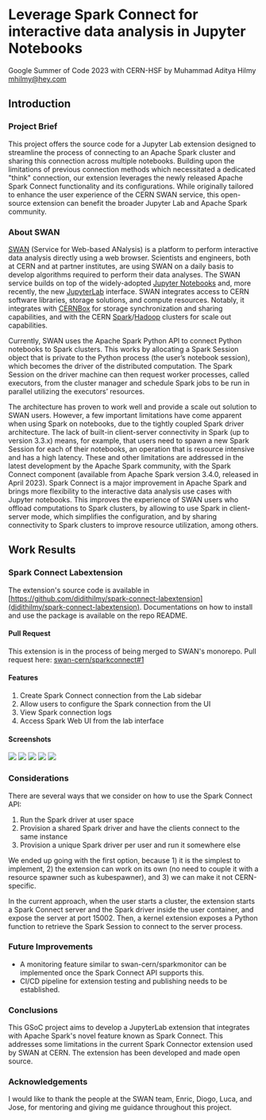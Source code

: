 # Leverage Spark Connect for interactive data analysis in Jupyter Notebooks

Google Summer of Code 2023 with CERN-HSF by Muhammad Aditya Hilmy <mhilmy@hey.com>

## Introduction

### Project Brief

This project offers the source code for a Jupyter Lab extension designed to streamline the process of connecting to an Apache Spark cluster and sharing this connection across multiple notebooks. Building upon the limitations of previous connection methods which necessitated a dedicated "think" connection, our extension leverages the newly released Apache Spark Connect functionality and its configurations. While originally tailored to enhance the user experience of the CERN SWAN service, this open-source extension can benefit the broader Jupyter Lab and Apache Spark community. 

### About SWAN

[SWAN](https://cern.ch/swan) (Service for Web-based ANalysis) is a platform to perform interactive data analysis directly using a web browser. Scientists and engineers, both at CERN and at partner institutes, are using SWAN on a daily basis to develop algorithms required to perform their data analyses. The SWAN service builds on top of the widely-adopted [Jupyter Notebooks](http://jupyter.org) and, more recently, the new [JupyterLab](https://jupyterlab.readthedocs.io) interface. SWAN integrates access to CERN software libraries, storage solutions, and compute resources. Notably, it integrates with [CERNBox](https://cernbox.web.cern.ch) for storage synchronization and sharing capabilities, and with the CERN [Spark](https://spark.apache.org/)/[Hadoop](https://hadoop.apache.org/) clusters for scale out capabilities.

Currently, SWAN uses the Apache Spark Python API to connect Python notebooks to Spark clusters. This works by allocating a Spark Session object that is private to the Python process (the user’s notebook session), which becomes the driver of the distributed computation. The Spark Session on the driver machine can then request worker processes, called executors, from the cluster manager and schedule Spark jobs to be run in parallel utilizing the executors’ resources.

The architecture has proven to work well and provide a scale out solution to SWAN users. However, a few important limitations have come apparent when using Spark on notebooks, due to the tightly coupled Spark driver architecture. The lack of built-in client-server connectivity in Spark (up to version 3.3.x) means, for example, that users need to spawn a new Spark Session for each of their notebooks, an operation that is resource intensive and has a high latency. These and other limitations are addressed in the latest development by the Apache Spark community, with the Spark Connect component (available from Apache Spark version 3.4.0, released in April 2023). Spark Connect is a major improvement in Apache Spark and brings more flexibility to the interactive data analysis use cases with Jupyter notebooks. This improves the experience of SWAN users who offload computations to Spark clusters, by allowing to use Spark in client-server mode, which simplifies the configuration, and by sharing connectivity to Spark clusters to improve resource utilization, among others.


## Work Results

### Spark Connect Labextension

The extension's source code is available in [https://github.com/didithilmy/spark-connect-labextension](didithilmy/spark-connect-labextension). Documentations on how to install and use the package is available on the repo README.

#### Pull Request

This extension is in the process of being merged to SWAN's monorepo. Pull request here: [swan-cern/sparkconnect#1](https://github.com/swan-cern/sparkconnect/pull/1)

#### Features
1. Create Spark Connect connection from the Lab sidebar
2. Allow users to configure the Spark connection from the UI
3. View Spark connection logs
4. Access Spark Web UI from the lab interface

#### Screenshots

![](img/s1.png)
![](img/s2.png)
![](img/s3.png)
![](img/s4.png)
![](img/s5.png)


### Considerations

There are several ways that we consider on how to use the Spark Connect API:
1. Run the Spark driver at user space
2. Provision a shared Spark driver and have the clients connect to the same instance
3. Provision a unique Spark driver per user and run it somewhere else

We ended up going with the first option, because 1) it is the simplest to implement, 2) the extension can work on its own (no need to couple it with a resource spawner such as kubespawner), and 3) we can make it not CERN-specific.

In the current approach, when the user starts a cluster, the extension starts a Spark Connect server and the Spark driver inside the user container, and expose the server at port 15002. Then, a kernel extension exposes a Python function to retrieve the Spark Session to connect to the server process.

### Future Improvements
- A monitoring feature similar to swan-cern/sparkmonitor can be implemented once the Spark Connect API supports this.
- CI/CD pipeline for extension testing and publishing needs to be established.

### Conclusions

This GSoC project aims to develop a JupyterLab extension that integrates with Apache Spark's novel feature known as Spark Connect. This addresses some limitations in the current Spark Connector extension used by SWAN at CERN. The extension has been developed and made open source.

### Acknowledgements

I would like to thank the people at the SWAN team, Enric, Diogo, Luca, and Jose, for mentoring and giving me guidance throughout this project.

